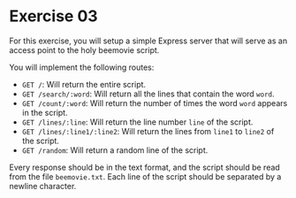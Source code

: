 # Exercise 03

For this exercise, you will setup a simple Express server that will serve as an access point to the holy beemovie script.

You will implement the following routes:

- `GET /`: Will return the entire script.
- `GET /search/:word`: Will return all the lines that contain the word `word`.
- `GET /count/:word`: Will return the number of times the word `word` appears in the script.
- `GET /lines/:line`: Will return the line number `line` of the script.
- `GET /lines/:line1/:line2`: Will return the lines from `line1` to `line2` of the script.
- `GET /random`: Will return a random line of the script.

Every response should be in the text format, and the script should be read from the file `beemovie.txt`.
Each line of the script should be separated by a newline character.

